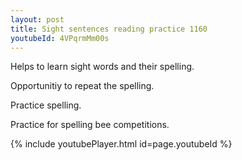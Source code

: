 ```yaml
---
layout: post
title: Sight sentences reading practice 1160
youtubeId: 4VPqrmMm00s
---
```

 
 
Helps to learn sight words and their spelling.

Opportunitiy to repeat the spelling. 

Practice spelling. 
 
Practice for spelling bee competitions. 
 
{% include youtubePlayer.html id=page.youtubeId %}
 
 
